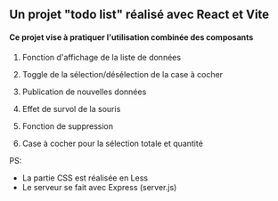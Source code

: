 ## Un projet "todo list" réalisé avec React et Vite

#### Ce projet vise à pratiquer l'utilisation combinée des composants

1. Fonction d'affichage de la liste de données

2. Toggle de la sélection/désélection de la case à cocher

3. Publication de nouvelles données

4. Effet de survol de la souris

5. Fonction de suppression

6. Case à cocher pour la sélection totale et quantité

PS: 
- La partie CSS est réalisée en Less
- Le serveur se fait avec Express (server.js)